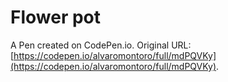 # Flower pot

A Pen created on CodePen.io. Original URL: [https://codepen.io/alvaromontoro/full/mdPQVKy](https://codepen.io/alvaromontoro/full/mdPQVKy).
